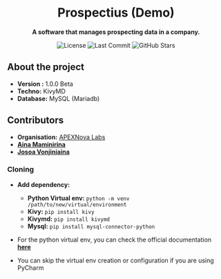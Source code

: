 <h1 align="center">Prospectius (Demo)</h1>

<p align="center">
  <strong>A software that manages prospecting data in a company.</strong>
</p>

<p align="center">
  <!-- Badges -->
  <img src="https://img.shields.io/badge/license-MIT-green" alt="License">
  <img src="https://img.shields.io/github/last-commit/josoavj/prospectius" alt="Last Commit">
  <img src="https://img.shields.io/github/stars/josoavj/prospectius?style=social" alt="GitHub Stars">
</p>
 

## About the project

- **Version :** 1.0.0 Beta
- **Techno:** KivyMD
- **Database:** MySQL (Mariadb)

## Contributors

- **Organisation:** [APEXNova Labs](https://github.com/APEXNovaLabs)
- **[Aina Maminirina](https://github.com/AinaMaminirina18)**
- **[Josoa Vonjiniaina](https://github.com/josoavj)**

### Cloning

- **Add dependency:**
  - **Python Virtual env:** `python -m venv /path/to/new/virtual/environment`
  - **Kivy:** `pip install kivy`
  - **Kivymd:** `pip install kivymd`
  - **Mysql:** `pip install mysql-connector-python`

- For the python virtual env, you can check the official documentation **[here](https://docs.python.org/3/library/venv.html)**
- You can skip the virtual env creation or configuration if you are using PyCharm
